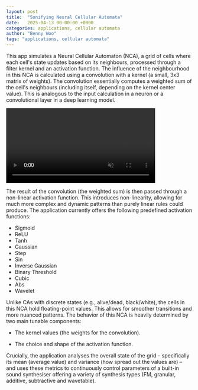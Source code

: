 ```yaml
---
layout: post
title:  "Sonifying Neural Cellular Automata"
date:   2025-04-13 00:00:00 +0000
categories: applications, cellular automata
author: "Benny Woo"
tags: "applications, cellular automata"
---
```


This app simulates a Neural Cellular Automaton (NCA), a grid of cells where each cell's state updates based on its neighbours, processed through a filter kernel and an activation function. The influence of the neighbourhood in this NCA is calculated using a convolution with a kernel (a small, 3x3 matrix of weights). The convolution essentially computes a weighted sum of the cell's neighbours (including itself, depending on the kernel center value). This is analogous to the input calculation in a neuron or a convolutional layer in a deep learning model.

<video width="80%" loop autoplay muted playsinline>
  <source src="{{ '/assets/videos/neural.mp4' | relative_url }}" type="video/mp4">
  Your browser does not support the video tag.
</video>

The result of the convolution (the weighted sum) is then passed through a non-linear activation function. This introduces non-linearity, allowing for much more complex and dynamic patterns than purely linear rules could produce. The application currently offers the following predefined activation functions:

* Sigmoid
* ReLU
* Tanh
* Gaussian
* Step
* Sin
* Inverse Gaussian
* Binary Threshold
* Cubic
* Abs
* Wavelet

Unlike CAs with discrete states (e.g., alive/dead, black/white), the cells in this NCA hold floating-point values. This allows for smoother transitions and more nuanced patterns. The behavior of this NCA is heavily determined by two main tunable components:

* The kernel values (the weights for the convolution).

* The choice and shape of the activation function.

Crucially, the application analyses the overall state of the grid – specifically its mean (average value) and variance (how spread out the values are) – and uses these metrics to continuously control parameters of a built-in sound synthesiser offering a variety of synthesis types (FM, granular, additive, subtractive and wavetable).